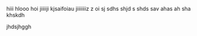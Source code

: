 hiii
hlooo
hoi
jiiiiji
kjsaifoiau
jiiiiiiiz
z oi sj sdhs  shjd s
shds sav ahas ah sha
khskdh



jhdsjhggh
